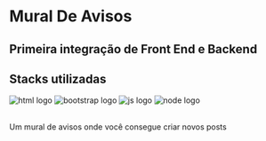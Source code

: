 # Mural De Avisos
## Primeira integração de Front End e Backend

 ## Stacks utilizadas


<div>
  
  <img alt="html logo" src="https://img.shields.io/badge/HTML5-E34F26?style=for-the-badge&logo=html5&logoColor=white" />
  <img alt="bootstrap logo" src="https://img.shields.io/badge/Bootstrap-563D7C?style=for-the-badge&logo=bootstrap&logoColor=white" />
  <img alt="js logo" src="https://img.shields.io/badge/JavaScript-F7DF1E?style=for-the-badge&logo=javascript&logoColor=black" />
 <img alt="node logo" src="https://img.shields.io/badge/Node.js-43853D?style=for-the-badge&logo=node.js&logoColor=white" />
 
</div> <br>

Um mural de avisos onde você consegue criar novos posts
